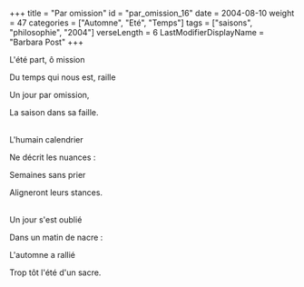 +++
title = "Par omission"
id = "par_omission_16"
date = 2004-08-10
weight = 47
categories = ["Automne", "Eté", "Temps"]
tags = ["saisons", "philosophie", "2004"]
verseLength = 6
LastModifierDisplayName = "Barbara Post"
+++

L'été part, ô mission

Du temps qui nous est, raille

Un jour par omission,

La saison dans sa faille.

 \
 L'humain calendrier

 Ne décrit les nuances :

 Semaines sans prier

 Aligneront leurs stances.

 \
Un jour s'est oublié

Dans un matin de nacre :

L'automne a rallié

Trop tôt l'été d'un sacre.
